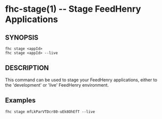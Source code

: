 fhc-stage(1) -- Stage FeedHenry Applications
============================================

## SYNOPSIS

    fhc stage <appId> 
    fhc stage <appId> --live
    
## DESCRIPTION

This command can be used to stage your FeedHenry applications, either to the 'development' or 'live' FeedHenry environment.

## Examples 

    fhc stage mfLkParVTDcr80-uEk8OhEfT --live
